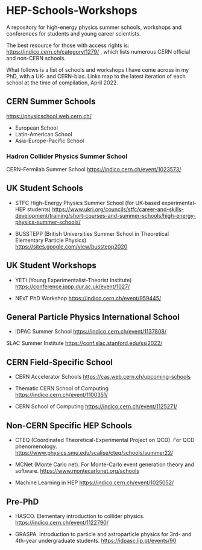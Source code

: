 # HEP-Schools-Workshops
A repository for high-energy physics summer schools, workshops and conferences for students and young career scientists. 

The best resource for those with access rights is: https://indico.cern.ch/category/1279/ , which lists numerous CERN official and non-CERN schools.

What follows is a list of schools and workshops I have come across in my PhD, with a UK- and CERN-bias. Links map to the latest iteration of each school at the time of compilation, April 2022.

## CERN Summer Schools
https://physicschool.web.cern.ch/
* European School
* Latin-American School
* Asia-Europe-Pacific School

### Hadron Collider Physics Summer School
CERN-Fermilab Summer School
https://indico.cern.ch/event/1023573/


## UK Student Schools
* STFC High-Energy Physics Summer School
(for UK-based experimental-HEP students)
https://www.ukri.org/councils/stfc/career-and-skills-development/training/short-courses-and-summer-schools/high-energy-physics-summer-schools/

* BUSSTEPP (British Universities Summer School in Theoretical Elementary Particle Physics)
https://sites.google.com/view/busstepp2020

## UK Student Workshops
* YETI (Young Experimentalist-Theorist Institute)
https://conference.ippp.dur.ac.uk/event/1027/

* NExT PhD Workshop
https://indico.cern.ch/event/959445/



## General Particle Physics International School
* IDPAC Summer School
https://indico.cern.ch/event/1137808/

SLAC Summer Institute
https://conf.slac.stanford.edu/ssi2022/



## CERN Field-Specific School
* CERN Accelerator Schools
https://cas.web.cern.ch/upcoming-schools

* Thematic CERN School of Computing
https://indico.cern.ch/event/1100351/

* CERN School of Computing
https://indico.cern.ch/event/1125271/


## Non-CERN Specific HEP Schools
* CTEQ (Coordinated Theoretical-Experimental Project on QCD). For QCD phenomenology.
https://www.physics.smu.edu/scalise/cteq/schools/summer22/

* MCNet (Monte Carlo net). For Monte-Carlo event generation theory and software.
https://www.montecarlonet.org/schools

* Machine Learning in HEP
https://indico.cern.ch/event/1025052/



## Pre-PhD
* HASCO. Elementary introduction to collider physics.
https://indico.cern.ch/event/1122790/

* GRASPA. Introduction to particle and astroparticle physics for 3rd- and 4th-year undergraduate students.
https://idpasc.lip.pt/events/90


